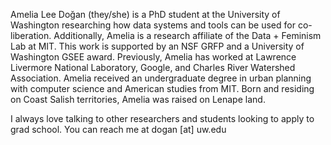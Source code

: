Amelia Lee Doğan (they/she) is a PhD student at the University of Washington researching how data systems and tools can be used for co-liberation. Additionally, Amelia is a research affiliate of the Data + Feminism Lab at MIT. This work is supported by an NSF GRFP and a University of Washington GSEE award. Previously, Amelia has worked at Lawrence Livermore National Laboratory, Google, and Charles River Watershed Association. Amelia received an undergraduate degree in urban planning with computer science and American studies from MIT. Born and residing on Coast Salish territories, Amelia was raised on Lenape land.

I always love talking to other researchers and students looking to apply to grad school. You can reach me at dogan [at] uw.edu
